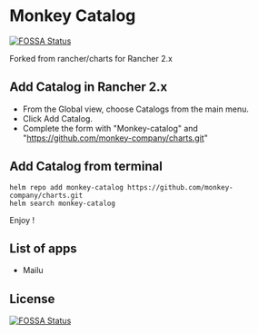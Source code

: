 # Monkey Catalog
[![FOSSA Status](https://app.fossa.io/api/projects/git%2Bgithub.com%2Fmonkey-company%2Fcharts.svg?type=shield)](https://app.fossa.io/projects/git%2Bgithub.com%2Fmonkey-company%2Fcharts?ref=badge_shield)


Forked from rancher/charts for Rancher 2.x

## Add Catalog in Rancher 2.x

- From the Global view, choose Catalogs from the main menu.
- Click Add Catalog.
- Complete the form with "Monkey-catalog"	and "https://github.com/monkey-company/charts.git"

## Add Catalog from terminal

```
helm repo add monkey-catalog https://github.com/monkey-company/charts.git
helm search monkey-catalog
```

Enjoy !

## List of apps

- Mailu


## License
[![FOSSA Status](https://app.fossa.io/api/projects/git%2Bgithub.com%2Fmonkey-company%2Fcharts.svg?type=large)](https://app.fossa.io/projects/git%2Bgithub.com%2Fmonkey-company%2Fcharts?ref=badge_large)